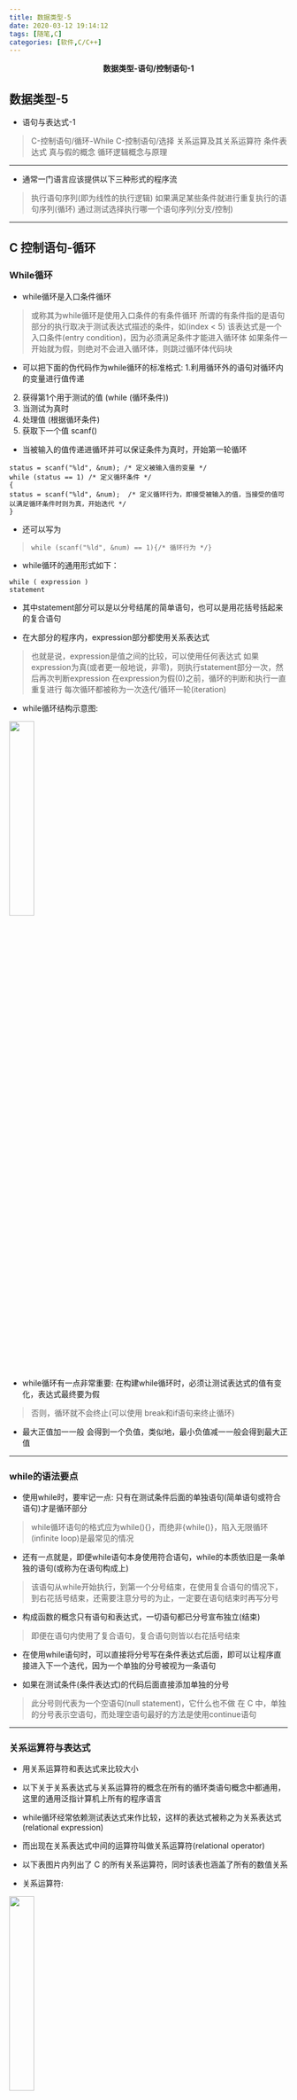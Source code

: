 ```yaml
---
title: 数据类型-5
date: 2020-03-12 19:14:12
tags: [随笔,C]
categories: [软件,C/C++]
---
```


<center><strong>数据类型-语句/控制语句-1</strong></center>

<!-- more -->

## 数据类型-5

* 语句与表达式-1
> C-控制语句/循环-While
> C-控制语句/选择
> 关系运算及其关系运算符
> 条件表达式
> 真与假的概念
> 循环逻辑概念与原理

---

* 通常一门语言应该提供以下三种形式的程序流
> 执行语句序列(即为线性的执行逻辑)
> 如果满足某些条件就进行重复执行的语句序列(循环)
> 通过测试选择执行哪一个语句序列(分支/控制)

---

## C 控制语句-循环

### While循环

* while循环是入口条件循环
> 或称其为while循环是使用入口条件的有条件循环
> 所谓的有条件指的是语句部分的执行取决于测试表达式描述的条件，如(index < 5)
> 该表达式是一个入口条件(entry condition)，因为必须满足条件才能进入循环体
> 如果条件一开始就为假，则绝对不会进入循环体，则跳过循环体代码块

* 可以把下面的伪代码作为while循环的标准格式:
1.利用循环外的语句对循环内的变量进行值传递
2. 获得第1个用于测试的值 (while (循环条件))
3. 当测试为真时
4. 处理值 (根据循环条件)
5. 获取下一个值 scanf()

* 当被输入的值传递进循环并可以保证条件为真时，开始第一轮循环
```
status = scanf("%ld", &num); /* 定义被输入值的变量 */
while (status == 1) /* 定义循环条件 */
{
status = scanf("%ld", &num);  /* 定义循环行为，即接受被输入的值，当接受的值可以满足循环条件时则为真，开始迭代 */
}
```
* 还可以写为
> `while (scanf("%ld", &num) == 1){/* 循环行为 */}`

* while循环的通用形式如下：
```
while ( expression )
statement
```

* 其中statement部分可以是以分号结尾的简单语句，也可以是用花括号括起来的复合语句

* 在大部分的程序内，expression部分都使用关系表达式
> 也就是说，expression是值之间的比较，可以使用任何表达式
> 如果expression为真(或者更一般地说，非零)，则执行statement部分一次，然后再次判断expression
> 在expression为假(0)之前，循环的判断和执行一直重复进行
> 每次循环都被称为一次迭代/循环一轮(iteration)

* while循环结构示意图:

<img src="/images/数据类型-5/C-循环语句-1.png" width="30%" height="30%">

* while循环有一点非常重要: 在构建while循环时，必须让测试表达式的值有变化，表达式最终要为假
> 否则，循环就不会终止(可以使用 break和if语句来终止循环)
 
* 最大正值加一一般 会得到一个负值，类似地，最小负值减一一般会得到最大正值

---

### while的语法要点

* 使用while时，要牢记一点: 只有在测试条件后面的单独语句(简单语句或符合语句)才是循环部分
> while循环语句的格式应为while(){}，而绝非{while()}，陷入无限循环(infinite loop)是最常见的情况

* 还有一点就是，即便while语句本身使用符合语句，while的本质依旧是一条单独的语句(或称为在语句构成上)
> 该语句从while开始执行，到第一个分号结束，在使用复合语句的情况下，到右花括号结束，还需要注意分号的为止，一定要在语句结束时再写分号

* 构成函数的概念只有语句和表达式，一切语句都已分号宣布独立(结束)
> 即便在语句内使用了复合语句，复合语句则皆以右花括号结束

* 在使用while语句时，可以直接将分号写在条件表达式后面，即可以让程序直接进入下一个迭代，因为一个单独的分号被视为一条语句

* 如果在测试条件(条件表达式)的代码后面直接添加单独的分号
> 此分号则代表为一个空语句(null statement)，它什么也不做
> 在 C 中，单独的分号表示空语句，而处理空语句最好的方法是使用continue语句

---


### 关系运算符与表达式

* 用关系运算符和表达式来比较大小
* 以下关于关系表达式与关系运算符的概念在所有的循环类语句概念中都通用，这里的通用泛指计算机上所有的程序语言

* while循环经常依赖测试表达式来作比较，这样的表达式被称之为关系表达式(relational expression)
* 而出现在关系表达式中间的运算符叫做关系运算符(relational operator)

* 以下表图片内列出了 C 的所有关系运算符，同时该表也涵盖了所有的数值关系
* 关系运算符:

<img src="/images/数据类型-5/关系运算符-1.png" width="30%" height="30%">


* PS: 数字之间的关系再复杂也没有人与人之间的关系复杂-来自原书

* 关系运算符常用于构造while语句和其他C语句中用到的关系表达式
> 这些语句都会检查关系表达式为真还是为假

* 所谓关系运算符，存在的意义就是对人为所描述的表达式的值进行确定，确定的结果只有0和1，即真与假
* 而在确定的过程中，最常见的确定方法就是与人为所规定的值进行字符的比较

* 如果要对浮点数进行比较，尽量要去只是用<和>，因为浮点数的舍入误差会导致在逻辑上应该相等的两数却不相等
* 为了避免此类型错误的发生，C 内拥有fabs()函数，该函数声明在math.h头文件中
> 使用该函数可以较为方便的比较浮点数，该函数返回一个浮点的绝对值(即为没有代数符号的值)

---

**fabs()函数使用示范:**

```
#include <stdio.h>
#include <math.h>

int main(void)
{
	const double ANSWER = 3.14159;
	double response;
	printf("What is the value of pi?\n");
	scanf("lf", &response);
	while (fabs(response - ANSWER) > 0.0001)
	{
		printf("Try again!\n");
		scanf("%lf", &response);
	}
	printf("Close enough!\n");
	return 0;
}
```

* 循环会一直提示用户继续输入，除非用户输入的值与正确值之间相差 0.0001：

* 输出结果:
```
What is the value of pi?
3.14
Try again!
3.1416
Close enough!
```

---

### 何为真

* 这是一个古老的问题，但是对C而言还不算难、
* 在C中，表达式一定有 一个值，关系表达式也不例外

* 可以使用并输出两条简单的比较语句，比如说 `true_val=(10>2);`和`false_val(10==2);`，前者为真，后者为假
> 则输出的结果必定是true=1，而false=0

* 所以说，对 C 而言，表达式为真的值为1，表达式为假的值为0
* 当 C 程序的循环结构的判断结果一直为真(即为1)时，则反复且永远进行条件及语句的迭代

* 所以一些C程序使用下面的结构，由于1为真，所以该循环会一直进行
> `while (1){...}`

**关于其它的真值:**

* 在 C 中，所有的非零值都被视为真，只有0被视为假
> 也就是说，只要测试条件的值为非零，就会执行while循环

* 这是从数值方面而不是从真/假方面来看测试条件
> 还有需要进行牢记的一点就是，关系表达式为真，求值得一，关系表达式为假，求值得零
> 因此，这些表达式实际上相当于数值，所以必须要去充分利用测试条件的这一特性
> 比如，用while(goats)替换while(goats !=0)，因为表达式goats !=0和goats都只有在goats的值为0时才为0或假，所以再增加一个不等于(!=)的比较运算符的毫无意义的
> 这里利用了 C 内自动判断真值与假值的性质，或称其为默认值与自然选择

* 在 C 或其它任何一种编程语言内，要尽量的去使用自然选择与缺省值来编译代码，从而使代码更加整洁与美观
* 这个特点既为好处，也为坏处，C 由于对真的约束太少，会带来一些麻烦
> 当循环的条件表达式中没有定义==1，而定义了=1时，此时的条件表达式中的变量的值为一
> 而且，整个赋值表达式的值就是赋值运算符左侧的值，所以变量=1的值也是1，既while(变量=1)实际上就相当于while(1)
> 也就是说，循环不会退出，此时如果人为的输入其它的符号，从而让变量的值归于0，但是循环的测试条件又把改变量重置为1，从而又进入了下一次迭代
> 此时程序中的循环一直运行着，用户在输如符号后完全没有机会输入，如果scanf()读取指定形式的输入失败，就把无法读取的输入留在输入队列中，以供下一次读取
> 当scanf()把输入的符号(这里的符号可以为任何不属于数字的数据类型)作为整数读取失败了，他将会把字符留下
> 在下一次循环时，scanf()从上次读取失败的地方(被输入字符)开始读取，scanf()把该输入的字符再次作为整数读取，然后又失败了
> 以此，就造成了一个无限的循环，而且还是失败的

* 所以这里千万需要注意的一点就是，千万别把关系相等运算符==和赋值运算符=给弄错了

* 因为 C 不允许给常量赋值
> 而且编译器会把赋值运算符的这种用法作为语法错误标记出来
> 可以在构建比较是否相等的表达式时，把常量放在左侧，比如`6 = canoes;`

* 好在计算机察觉不出来，因为对计算机而言，无限地执行这些愚蠢的指令比成功预测未来10年的股市行情没什么两样-来自原文

* 总之，关系运算符用于构成关系表达式
> 关系表达式为真时值为1，为假时值为0
> 通常用关系表达式作为测试条件的语句(如while和if)可以使用任何表达式作为测试条件
> 即非零为真，零为假

* 以类似于`while (条件表达式)`这样的格式为变量进行命名可以让while循环的测试变得简单易懂

---

### `_Bool`类型

* 在 C 中，一直用int类型的变量表示真/假值
* C99专门针对这种类型 的变量新增了`_Bool`类型
> 该类型是以英国数学家George Boole的名字命名 的，他开发了用代数表示逻辑和解决逻辑问题
> 在编程中，表示真或假的变量被称为布尔变量(Boolean variable)，所以`_Bool`是 C 中布尔变量的类型名
> 其中`_Bool`类型的变量只能储存1(真)或0(假)
> 如果把其他非零数值赋给`_Bool`类型的变量，该变量会被设置为1
> 这反映了C把所有的非零值都视为真
> 给布尔变量取一个能表示真或假值的变量名是一种常见的做法

* C99提供了`stdbool.h`头文件，该头文件让`bool`成为`_Bool`的别名
> 而且还把true和false分别定义为1和0的符号常量
> 包含该头文件后，写出的代码可以与C++兼容
> 因为C++把bool，true和false定义为关键字
> 如果系统不支持`_Bool`类型，导致无法运行该程序
> 可以把`_Bool`替换成 int即可

---

### 优先级和关系运算符

* 关系运算符的优先级比算术运算符(包括+和-)要更低，而比赋值运算符要高

* 关系运算符之间有两种不同的优先级。
> 高优先级组: <<= >>=
> 低优先级组: == !=

* 与其他大多数运算符一样，关系运算符的结合律也是从左往右

* 以下图片列表列出了常用的关系运算符优先级关系，具体可以参考-[C 运算符]，其中列出了全部运算符的完整优先级列表

* 运算符优先级:

<img src="/images/数据类型-5/C-关系运算符优先级-1.png" width="30%" height="30%">

---

### 关于不确定循环和计数循环

* 一些while循环是不确定循环(indefinite loop)
> 所谓不确定循环，指 在测试表达式为假之前，预先不知道要执行多少次循环
* 还有一类是计数循环(counting loop)
> 这类循环在执行循环之前就知道要重复执行多少次

* 在创建一个重复执行固定次数的循环中涉及了3个行为:
1.必须初始化计数器
2.计数器与有限的值作比较
3.每次循环时递增计数器
* while循环的测试条件执行比较，递增运算符执行递增
> 如果递增发生在循环的末尾，即可以防止不小心漏掉递增
> 因此，这样做比将测试和更新组合放在一起要好，但是计数器的初始化放在循环外，就有可能忘记初始化
> 此时可以用for循环来避免这种情况的发生

---

**其它内容:**

* 赋值运算符 用于将右值赋给左值，而左值通常为变量
* 赋值表达式 
* 关系运算符 用于对左值和右值进行比较
* 条件运算符 

---

### 伪代码(pseudocode)

* 是一种用简单的句子表示程序思路的方法，它与计算机语言的形式相对应
* 伪代码有助于涉及程序的逻辑
* 确定程序的逻辑无误后，再把伪代码翻译成实际的代码
* 使用为伪代码的好处之一是，可以把注意力集中再程序的组织和逻辑上，不用在设计程序时还要分心去想如何用编程语言来表达自己的想法
* 例如可以用缩进来代表一块代码，不用考虑 C 的语法要用花括号把部分代码括起来

---

### 其它理解

---

* 程序按照序列逻辑进行线性执行

* 由主函数mian()开始
> 然后线性执行主函数内所调用的函数和语句
> 而其它的函数也是相同的原理，函数内的任何语句都是根据线性逻辑来逐一执行
> 至于循环语句与控制语句也是由线性逻辑来执行的，即执行完该语句上面的所有语句，再进行对循环或控制语句的执行
> 各种基本数据对象根据逻辑构成语句(数据对象可以包括变量，数组，指针，运算符，关键字或对于其它函数的调用等等)

* 语句构成函数
* 函数构成程序
* 在计算机内，构成任何数据对象的逻辑都是线性的，即逐一执行

---

* 预处理器(对于头文件的处理方法，通常是在程序编译之前就已经将头文件中的内容处理完毕，处理的对象即为对于所指头文件内函数的对应调用)
* 头文件(给当前的程序本身提供外部函数的支持，即对于当前语言标准库的支持)

1. 定义常量
2. 定义全局变量
3. 函数声明

* 主函数`main(){包括了对于其它函数的调用以及线性逻辑执行}`
> 对于其它函数的补充

---

* 声明函数的基本格式为: `void funtion_name (void) {函数内容}`
> 圆括号内所声明的参数可称其为形式参数，即为没有值，但有数据类型的变量数据类型
> 前者的void为函数本身的数据类型，最常用的是整形类型或长整型类型
> 函数的类型用于声明让函数实现的功能模块

* 构成函数的概念只有语句和表达式，一切语句都已分号宣布独立(结束)
> 即便在语句内使用了复合语句，复合语句则皆以右花括号结束

---

* 每个函数或每个花括号都可以被称为是代码块

* 写程序的大体逻辑
1. 先将常量和全局变量声明完毕
2. 进行函数声明
3. 然后先写上主函数
4. 再对函数进行补充，以实现其对应功能
5. 最后再主函数中的内容进行补充(通常就是对已存在的函数进行进行逐一调用)
6. 编译源代码并执行程序

* 在计算机内，一切的执行逻辑都是线性的

---

* 条件表达式与条件语句的本质就是判断值的真假或称其为0或1，用更大的范围去描述则是0与任何实数，即0就是假，或称其为无，其它的任何数都是真，或称其为有
* 无论是循环语句，选择语句还是任何的控制语句(流程控制语句)，它们存在(或称其为存在)的意义都是为了对所选条件表达式的值进行判断，而判断的结果只有两个，即为0与1

* 构成函数的概念只有语句和表达式，一切语句都已分号宣布独立(结束)
> 即便在语句内使用了复合语句，复合语句则皆以右花括号结束

---

* 在 C 或其它任何一种编程语言内，要尽量的去使用自然选择与缺省值来编写代码，从而使代码更加整洁与美观
* 千万不要忘了伪代码的概念，一般的思路梳理就是对所谓伪代码的实现

---



